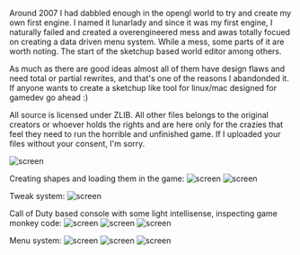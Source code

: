 Around 2007 I had dabbled enough in the opengl world to try and create my own first engine. I named it lunarlady and since it was my first engine, I naturally failed and created a overengineered mess and awas totally focued on creating a data driven menu system. While a mess, some parts of it are worth noting. The start of the sketchup based world editor among others.

As much as there are good ideas almost all of them have design flaws and need total or partial rewrites, and that's one of the reasons I abandonded it. If anyone wants to create a sketchup like tool for linux/mac designed for gamedev go ahead :)

All source is licensed under ZLIB.
All other files belongs to the original creators or whoever holds the rights and are here only for the crazies that feel they need to run the horrible and unfinished game. If I uploaded your files without your consent, I'm sorry.


![screen](/screencaps/screenshot_15-augusti-2007_001.PNG)

Creating shapes and loading them in the game:
![screen](/screencaps/screenshot_08-juni-2007_001.PNG)
![screen](/screencaps/screenshot_08-juni-2007_004.PNG)

Tweak system:
![screen](/screencaps/screenshot_05-augusti-2007_002.PNG)

Call of Duty based console with some light intellisense, inspecting game monkey code:
![screen](/screencaps/screenshot_11-juli-2007_001.PNG)
![screen](/screencaps/screenshot_11-juli-2007_002.PNG)
![screen](/screencaps/screenshot_11-juli-2007_003.PNG)

Menu system:
![screen](/screencaps/screenshot_23-juli-2007_002.PNG)
![screen](/screencaps/screenshot_30-juli-2007_002.PNG)
![screen](/screencaps/screenshot_30-juli-2007_004.PNG)
